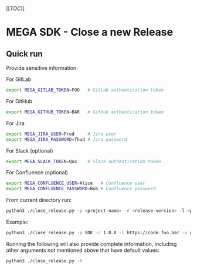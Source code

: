 [[_TOC_]]

# MEGA SDK - Close a new Release


## Quick run

Provide sensitive information:

For GitLab
```sh
export MEGA_GITLAB_TOKEN=FOO   # GitLab authentication token
```
For GitHub
```sh
export MEGA_GITHUB_TOKEN=BAR   # GitHub authentication token
```
For Jira
```sh
export MEGA_JIRA_USER=Fred     # Jira user
export MEGA_JIRA_PASSWORD=Thud # Jira password
```
For Slack (optional)
```sh
export MEGA_SLACK_TOKEN=Qux    # Slack authentication token
```
For Confluence (optional)
```sh
export MEGA_CONFLUENCE_USER=Alice   # Confluence user
export MEGA_CONFLUENCE_PASSWORD=Bob # Confluence password
```

From current directory run:
```sh
python3 ./close_release.py -p <project-name> -r <release-version> -l <private-git-host-url> -u <private-git-remote-url> -j <project-management-url> -v <public-git-remote-url> -w <wiki-url> -i <wiki-page-id>
```

Example:
```sh
python3 ./close_release.py -p SDK -r 1.0.0 -l https://code.foo.bar -u git@foo.bar:proj/proj.git -j https://jira.foo.bar -v git@github.com:owner/proj.git -w https://confluence.foo.bar -i 1234567
```

Running the following will also provide complete information, including other arguments not mentioned above that have default values:
```sh
python3 ./close_release.py -h
```
